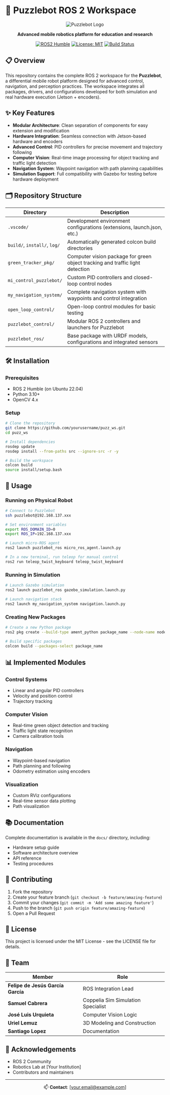# 🤖 Puzzlebot ROS 2 Workspace

<div align="center">
  
![Puzzlebot Logo](https://via.placeholder.com/150x150)

**Advanced mobile robotics platform for education and research**

[![ROS2 Humble](https://img.shields.io/badge/ROS2-Humble-blue)](https://docs.ros.org/en/humble/)
[![License: MIT](https://img.shields.io/badge/License-MIT-yellow.svg)](https://opensource.org/licenses/MIT)
[![Build Status](https://img.shields.io/badge/build-passing-brightgreen)]()

</div>

## 📋 Overview

This repository contains the complete ROS 2 workspace for the **Puzzlebot**, a differential mobile robot platform designed for advanced control, navigation, and perception practices. The workspace integrates all packages, drivers, and configurations developed for both simulation and real hardware execution (Jetson + encoders).

## ✨ Key Features

- **Modular Architecture**: Clean separation of components for easy extension and modification
- **Hardware Integration**: Seamless connection with Jetson-based hardware and encoders
- **Advanced Control**: PID controllers for precise movement and trajectory following
- **Computer Vision**: Real-time image processing for object tracking and traffic light detection
- **Navigation System**: Waypoint navigation with path planning capabilities
- **Simulation Support**: Full compatibility with Gazebo for testing before hardware deployment

## 🗂️ Repository Structure

| Directory | Description |
|-----------|-------------|
| `.vscode/` | Development environment configurations (extensions, launch.json, etc.) |
| `build/`, `install/`, `log/` | Automatically generated colcon build directories |
| `green_tracker_pkg/` | Computer vision package for green object tracking and traffic light detection |
| `mi_control_puzzlebot/` | Custom PID controllers and closed-loop control nodes |
| `my_navigation_system/` | Complete navigation system with waypoints and control integration |
| `open_loop_control/` | Open-loop control modules for basic testing |
| `puzzlebot_control/` | Modular ROS 2 controllers and launchers for Puzzlebot |
| `puzzlebot_ros/` | Base package with URDF models, configurations and integrated sensors |

## 🛠️ Installation

### Prerequisites
- ROS 2 Humble (on Ubuntu 22.04)
- Python 3.10+
- OpenCV 4.x

### Setup
```bash
# Clone the repository
git clone https://github.com/yourusername/puzz_ws.git
cd puzz_ws

# Install dependencies
rosdep update
rosdep install --from-paths src --ignore-src -r -y

# Build the workspace
colcon build
source install/setup.bash
```

## 🚀 Usage

### Running on Physical Robot
```bash
# Connect to Puzzlebot
ssh puzzlebot@192.168.137.xxx

# Set environment variables
export ROS_DOMAIN_ID=0
export ROS_IP=192.168.137.xxx

# Launch micro-ROS agent
ros2 launch puzzlebot_ros micro_ros_agent.launch.py

# In a new terminal, run teleop for manual control
ros2 run teleop_twist_keyboard teleop_twist_keyboard
```

### Running in Simulation
```bash
# Launch Gazebo simulation
ros2 launch puzzlebot_ros gazebo_simulation.launch.py

# Launch navigation stack
ros2 launch my_navigation_system navigation.launch.py
```

### Creating New Packages
```bash
# Create a new Python package
ros2 pkg create --build-type ament_python package_name --node-name node_name

# Build specific packages
colcon build --packages-select package_name
```

## 📊 Implemented Modules

### Control Systems
- Linear and angular PID controllers
- Velocity and position control
- Trajectory tracking

### Computer Vision
- Real-time green object detection and tracking
- Traffic light state recognition
- Camera calibration tools

### Navigation
- Waypoint-based navigation
- Path planning and following
- Odometry estimation using encoders

### Visualization
- Custom RViz configurations
- Real-time sensor data plotting
- Path visualization

## 📚 Documentation

Complete documentation is available in the `docs/` directory, including:
- Hardware setup guide
- Software architecture overview
- API reference
- Testing procedures

## 🤝 Contributing

1. Fork the repository
2. Create your feature branch (`git checkout -b feature/amazing-feature`)
3. Commit your changes (`git commit -m 'Add some amazing feature'`)
4. Push to the branch (`git push origin feature/amazing-feature`)
5. Open a Pull Request

## 📜 License

This project is licensed under the MIT License - see the LICENSE file for details.

## 👥 Team

| Member | Role |
|--------|------|
| **Felipe de Jesús García García** | ROS Integration Lead |
| **Samuel Cabrera** | Coppelia Sim Simulation Specialist |
| **José Luis Urquieta** | Computer Vision Logic |
| **Uriel Lemuz** | 3D Modeling and Construction |
| **Santiago Lopez** | Documentation |

## 👏 Acknowledgements

- ROS 2 Community
- Robotics Lab at [Your Institution]
- Contributors and maintainers

---

<div align="center">
  
📫 **Contact**: [your.email@example.com]

</div>
